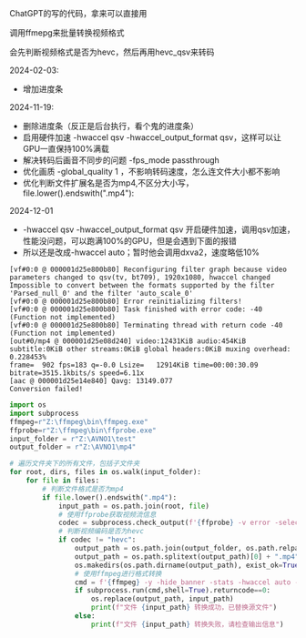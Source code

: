 ChatGPT的写的代码，拿来可以直接用

调用ffmepg来批量转换视频格式

会先判断视频格式是否为hevc，然后再用hevc_qsv来转码

2024-02-03: 
- 增加进度条

2024-11-19: 
- 删除进度条（反正是后台执行，看个鬼的进度条）
- 启用硬件加速 -hwaccel qsv -hwaccel_output_format qsv，这样可以让GPU一直保持100%满载
- 解决转码后画音不同步的问题 -fps_mode passthrough
- 优化画质 -global_quality 1 ，不影响转码速度，怎么连文件大小都不影响
- 优化判断文件扩展名是否为mp4,不区分大小写，file.lower().endswith(".mp4"):

2024-12-01
- -hwaccel qsv -hwaccel_output_format qsv 开启硬件加速，调用qsv加速，性能没问题，可以跑满100%的GPU，但是会遇到下面的报错
- 所以还是改成-hwaccel auto；暂时他会调用dxva2，速度略低10%

```
[vf#0:0 @ 000001d25e800b80] Reconfiguring filter graph because video parameters changed to qsv(tv, bt709), 1920x1080, hwaccel changed Impossible to convert between the formats supported by the filter 'Parsed_null_0' and the filter 'auto_scale_0'
[vf#0:0 @ 000001d25e800b80] Error reinitializing filters!
[vf#0:0 @ 000001d25e800b80] Task finished with error code: -40 (Function not implemented)
[vf#0:0 @ 000001d25e800b80] Terminating thread with return code -40 (Function not implemented)
[out#0/mp4 @ 000001d25e08d240] video:12431KiB audio:454KiB subtitle:0KiB other streams:0KiB global headers:0KiB muxing overhead: 0.228453%
frame=  902 fps=183 q=-0.0 Lsize=   12914KiB time=00:00:30.09 bitrate=3515.1kbits/s speed=6.11x    
[aac @ 000001d25e14e840] Qavg: 13149.077
Conversion failed!
```

```python
import os
import subprocess
ffmpeg=r"Z:\ffmpeg\bin\ffmpeg.exe"
ffprobe=r"Z:\ffmpeg\bin\ffprobe.exe"
input_folder = r"Z:\AVNO1\test"
output_folder = r"Z:\AVNO1\mp4"

# 遍历文件夹下的所有文件，包括子文件夹
for root, dirs, files in os.walk(input_folder):
    for file in files:
        # 判断文件格式是否为mp4
        if file.lower().endswith(".mp4"):
            input_path = os.path.join(root, file)
            # 使用ffprobe获取视频流信息
            codec = subprocess.check_output(f'{ffprobe} -v error -select_streams v:0 -show_entries stream=codec_name -of default=noprint_wrappers=1:nokey=1 "{input_path}"').decode().strip()
            # 判断视频编码是否为hevc
            if codec != "hevc":
                output_path = os.path.join(output_folder, os.path.relpath(input_path, input_folder))
                output_path = os.path.splitext(output_path)[0] + ".mp4"
                os.makedirs(os.path.dirname(output_path), exist_ok=True)
                # 使用ffmpeg进行格式转换
                cmd = f'{ffmpeg} -y -hide_banner -stats -hwaccel auto -loglevel info -i "{input_path}" -fps_mode passthrough -c:v hevc_qsv -c:a aac -preset veryslow -global_quality 1 "{output_path}"'
                if subprocess.run(cmd,shell=True).returncode==0:
                    os.replace(output_path, input_path)
                    print(f"文件 {input_path} 转换成功，已替换源文件")
                else:
                    print(f"文件 {input_path} 转换失败，请检查输出信息")
```

